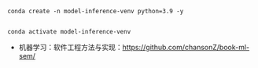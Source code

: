 


```
conda create -n model-inference-venv python=3.9 -y


conda activate model-inference-venv
```







- 机器学习：软件工程方法与实现：https://github.com/chansonZ/book-ml-sem/





